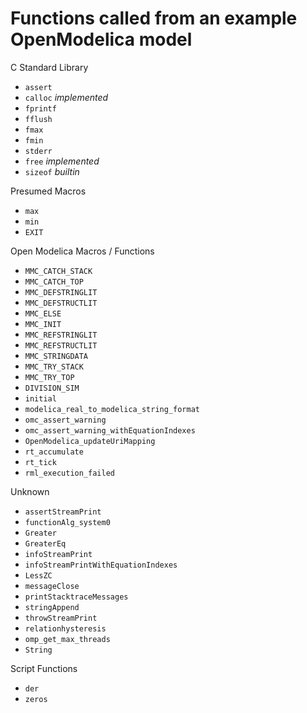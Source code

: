 # Functions called from an example OpenModelica model


C Standard Library

* `assert`
* `calloc` *implemented*
* `fprintf`
* `fflush` 
* `fmax`
* `fmin`
* `stderr`
* `free` *implemented*
* `sizeof` *builtin*

Presumed Macros

* `max`
* `min`
* `EXIT`

Open Modelica Macros / Functions

* `MMC_CATCH_STACK`
* `MMC_CATCH_TOP`
* `MMC_DEFSTRINGLIT`
* `MMC_DEFSTRUCTLIT`
* `MMC_ELSE`
* `MMC_INIT`
* `MMC_REFSTRINGLIT`
* `MMC_REFSTRUCTLIT`
* `MMC_STRINGDATA`
* `MMC_TRY_STACK`
* `MMC_TRY_TOP`
* `DIVISION_SIM`
* `initial`
* `modelica_real_to_modelica_string_format`
* `omc_assert_warning`
* `omc_assert_warning_withEquationIndexes`
* `OpenModelica_updateUriMapping`
* `rt_accumulate`
* `rt_tick`
* `rml_execution_failed`

Unknown

* `assertStreamPrint`
* `functionAlg_system0`
* `Greater`
* `GreaterEq`
* `infoStreamPrint`
* `infoStreamPrintWithEquationIndexes`
* `LessZC`
* `messageClose`
* `printStacktraceMessages`
* `stringAppend`
* `throwStreamPrint`
* `relationhysteresis`
* `omp_get_max_threads`
* `String`

Script Functions

* `der`
* `zeros`



